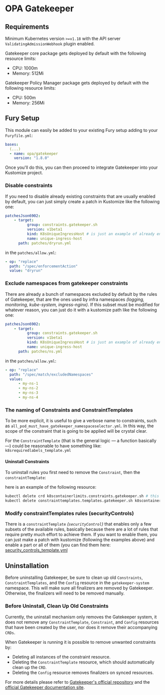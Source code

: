 # OPA Gatekeeper

<!-- <KFD-DOCS> -->

## Requirements

Minimum Kubernetes version `>=v1.18` with the API server `ValidatingAdmissionWebhook` plugin enabled.

Gatekeeper core package gets deployed by default with the following resource limits:

- CPU: 1000m
- Memory: 512Mi

Gatekeeper Policy Manager package gets deployed by default with the following resource limits:

- CPU: 500m
- Memory: 256Mi

## Fury Setup

This module can easily be added to your existing Fury setup adding to your `Furyfile.yml`:

```yaml
bases:
  (...)
  - name: opa/gatekeeper
    version: "1.8.0"
```

Once you'll do this, you can then proceed to integrate Gatekeeper into your Kustomize project.

### Disable constraints

If you need to disable already existing constraints that are usually enabled by default,
you can just simply create a patch in Kustomize like the following one:

```yaml
patchesJson6902:
    - target:
          group: constraints.gatekeeper.sh
          version: v1beta1
          kind: K8sUniqueIngressHost # is just an example of already enabled constraints
          name: unique-ingress-host
      path: patches/dryrun.yml
```

in the `patches/allow.yml`:

```yaml
- op: "replace"
  path: "/spec/enforcementAction"
  value: "dryrun"
```

### Exclude namespaces from gatekeeper constraints

There are already a bunch of namespaces excluded by default by the rules of Gatekeeper, that are the ones
used by infra namespaces *(logging, monitoring, kube-system, ingress-nginx)*. If this subset must be modified for whatever
reason, you can just do it with a kustomize path like the following one:

```yaml
patchesJson6902:
    - target:
          group: constraints.gatekeeper.sh
          version: v1beta1
          kind: K8sUniqueIngressHost # is just an example of already enabled constraints
          name: unique-ingress-host
      path: patches/ns.yml
```

in the `patches/allow.yml`:

```yaml
- op: "replace"
  path: "/spec/match/excludedNamespaces"
  value:
      - my-ns-1
      - my-ns-2
      - my-ns-3
      - my-ns-4
```

### The naming of Constraints and ConstraintTemplates

To be more explicit, it is useful to give a verbose name to constraints, such as `all_pod_must_have_gatekeeper_namespaceselector.yml`.
In this way, the scope of the constraint that is going to be applied will be crystal clear.

For the `ConstraintTemplate` (that is the general logic — a function basically —) could be reasonable to have something
like: `k8srequiredlabels_template.yml`

#### Uninstall Constraints

To uninstall rules you first need to remove the `Constraint`, then the `constraintTemplate`:

here is an example of the following resource:

```bash
kubectl delete crd k8scontainerlimits.constraints.gatekeeper.sh # this will remove the constraint
kubectl delete constrainttemplates.templates.gatekeeper.sh k8scontainerlimits # this will remove the constraintTemplate
```

### Modify constraintTemplates rules (securityControls)

There is a `constraintTemplate` *(`securityControl`)* that enables only a few subsets of the available rules, basically
because there are a lot of rules that require pretty much effort to achieve them. If you want to enable them, you can
just make a patch with kustomize (following the examples above) and enable a part or all of them
(you can find them here: [security_controls_template.yml](rules/templates/security_controls_template.yml)

## Uninstallation

Before uninstalling Gatekeeper, be sure to clean up old `Constraints`, `ConstraintTemplates`, and
the `Config` resource in the `gatekeeper-system` namespace. This will make sure all finalizers
are removed by Gatekeeper. Otherwise, the finalizers will need to be removed manually.

### Before Uninstall, Clean Up Old Constraints

Currently, the uninstall mechanism only removes the Gatekeeper system,
it does not remove any `ConstraintTemplate`, `Constraint`, and `Config` resources that have been created by the user,
nor does it remove their accompanying `CRDs`.

When Gatekeeper is running it is possible to remove unwanted constraints by:

- Deleting all instances of the constraint resource.
- Deleting the `ConstraintTemplate` resource, which should automatically clean up the `CRD`.
- Deleting the `Config` resource removes finalizers on synced resources.

For more details please refer to [Gatekeeper's official repository][gatekeeper-repo] and the [official Gatekeeper documentation site][gatekeeper-docs].

<!-- Links -->
[gatekeeper-repo]: https://github.com/open-policy-agent/gatekeeper
[gatekeeper-docs]: https://open-policy-agent.github.io/gatekeeper/website/docs/

<!-- </KFD-DOCS> -->
